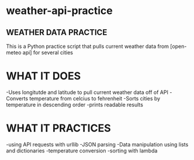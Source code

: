 # weather-api-practice

## WEATHER DATA PRACTICE

This is a Python practice script that pulls current weather data from [open-meteo api] for several cities

# WHAT IT DOES

-Uses longitutde and latitude to pull current weather data off of API
-Converts temperature from celcius to fehrenheit
-Sorts cities by temperature in descending order
-prints readable results

# WHAT IT PRACTICES

-using API requests with urllib
-JSON parsing
-Data manipulation using lists and dictionaries
-temperature conversion
-sorting with lambda
